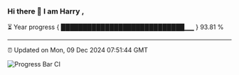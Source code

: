 ### Hi there 👋 I am Harry , 

⏳ Year progress { ████████████████████████████▁▁ } 93.81 %

---

⏰ Updated on Mon, 09 Dec 2024 07:51:44 GMT

![Progress Bar CI](https://github.com/duykhang68/duykhang68/workflows/Progress%20Bar%20CI/badge.svg)
